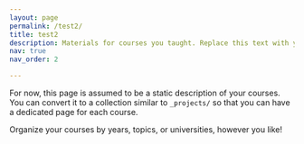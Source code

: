 ```yaml
---
layout: page
permalink: /test2/
title: test2
description: Materials for courses you taught. Replace this text with your description.
nav: true
nav_order: 2

---
```


For now, this page is assumed to be a static description of your courses. You can convert it to a collection similar to `_projects/` so that you can have a dedicated page for each course.

Organize your courses by years, topics, or universities, however you like!
